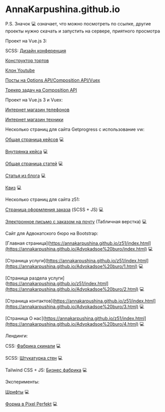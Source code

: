
# AnnaKarpushina.github.io

P.S. Значок 💻 означает, что можно посмотреть по ссылке, другие проекты нужно скачать и запустить на сервере, приятного просмотра

Проект на Vue.js 3:

SCSS: [Дизайн конференция](https://github.com/AnnaKarpushina/AnnaKarpushina.github.io/tree/master/Design%20conference_scss_vue) 

[Конструктор тортов](https://github.com/AnnaKarpushina/AnnaKarpushina.github.io/tree/master/Constructor_cakes)

[Клон Youtube](https://github.com/AnnaKarpushina/AnnaKarpushina.github.io/tree/master/Clone_%D1%83outube)

[Посты на Options API/Composition API/Vuex](https://github.com/AnnaKarpushina/AnnaKarpushina.github.io/tree/master/A_lot_of_posts) 

[Трекер задач на Composition API](https://github.com/AnnaKarpushina/AnnaKarpushina.github.io/tree/master/OnTrack-composition) 

Проект на Vue.js 3 и Vuex:

[Интернет магазин телефонов](https://github.com/AnnaKarpushina/AnnaKarpushina.github.io/tree/master/Online_store_vuex) 

[Интернет магазин техники](https://github.com/AnnaKarpushina/AnnaKarpushina.github.io/tree/master/Online_store_vuex_technology) 


Несколько страниц для сайта Getprogress с использование vw:

[Общая страница кейсов](https://annakarpushina.github.io/Getprogress%20с%20vw/cases.html) 💻

[Внутрянка кейса](https://annakarpushina.github.io/Getprogress%20с%20vw/all-weddings.html) 💻

[Общая страница статей](https://annakarpushina.github.io/Getprogress%20с%20vw/blogs.html) 💻

[Статья из блога](https://annakarpushina.github.io/Getprogress%20с%20vw/blog.html) 💻

[Квиз](https://annakarpushina.github.io/Getprogress%20с%20vw/kviz.html) 💻


Несколько страниц для сайта z51:

[Страница оформления заказа](https://annakarpushina.github.io/z51/index.html) (SCSS + JS) 💻

[Электронное письмо с заказом на почту](https://annakarpushina.github.io/z51/letter.html) (Табличная верстка) 💻


Сайт для Адвокатского бюро на Bootstrap:

[Главная страница](https://annakarpushina.github.io/z51/index.html](https://annakarpushina.github.io/Advokadsoe%20buro/index.html) 💻

[Страница услуги](https://annakarpushina.github.io/z51/index.html](https://annakarpushina.github.io/Advokadsoe%20buro/1.html) 💻

[Страница раздела услуги](https://annakarpushina.github.io/z51/index.html](https://annakarpushina.github.io/Advokadsoe%20buro/2.html) 💻

[Страница контактов](https://annakarpushina.github.io/z51/index.html](https://annakarpushina.github.io/Advokadsoe%20buro/3.html) 💻

[Страница О нас](https://annakarpushina.github.io/z51/index.html](https://annakarpushina.github.io/Advokadsoe%20buro/4.html) 💻


Лендинги: 

CSS: [Фабрика скинали](https://annakarpushina.github.io/landing%20Page/) 💻

SCSS: [Штукатурка стен](https://annakarpushina.github.io/ShtukaturkaSten/src/) 💻

Tailwind CSS + JS: [Бизнес фабрика](https://annakarpushina.github.io/f2b/index.html) 💻

Эксперименты:

[Шрифты](https://annakarpushina.github.io/14lessondz/src/) 💻

[Форма в Pixel Perfekt](https://annakarpushina.github.io/MyPixelPerfekt/src/) 💻

